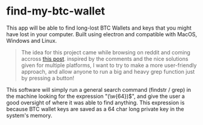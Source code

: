 # find-my-btc-wallet
This app will be able to find long-lost BTC Wallets and keys that you might have lost in your computer. Built using electron and compatible with MacOS, Windows and Linux.

> The idea for this project came while browsing on reddit and coming accross [this post](https://www.reddit.com/r/BitcoinBeginners/comments/lzwvvr/i_mined_10_bitcoins_in_the_early_days). inspired by the comments and the nice solutions given for multiple platforms, I want to try to make a more user-friendly approach, and allow anyone to run a big and heavy grep function just by pressing a button!

This software will simply run a general search command (findstr / grep) in the machine looking for the expression "(\w{64})$", and give the user a good oversight of where it was able to find anything. This expression is because BTC wallet keys are saved as a 64 char long private key in the system's memory.